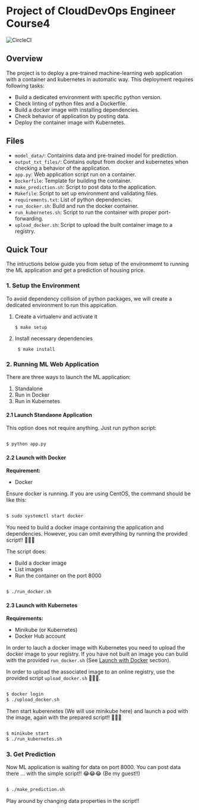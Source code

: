 # Project of CloudDevOps Engineer Course4

![CircleCI](https://img.shields.io/circleci/build/github/mshimizu-kx/project-ml-microservice-kubernetes?label=circleci)


## Overview

The project is to deploy a pre-trained machine-learning web application with a container and kubernetes in automatic way. This deployment requires following tasks:

- Build a dedicated environment with specific python version.
- Check linting of python files and a Dockerfile.
- Build a docker image with installing dependencies.
- Check behavior of application by posting data.
- Deploy the container image with Kubernetes.
  
## Files

- `model_data/`: Containins data and pre-trained model for prediction.
- `output_txt_files/`: Contains output from docker and kubernetes when checking a behavior of the application.
- `app.py`: Web application script run on a container.
- `Dockerfile`: Template for building the container.
- `make_prediction.sh`: Script to post data to the application.
- `Makefile`: Script to set up environment and validating files.
- `requirements.txt`: List of python dependencies.
- `run_docker.sh`: Build and run the docker container.
- `run_kubernetes.sh`: Script to run the container with proper port-forwarding.
- `upload_docker.sh`: Script to upload the built container image to a registry.

## Quick Tour

The intructions below guide you from setup of the environmemt to running the ML application and get a prediction of housing price.

### 1. Setup the Environment

To avoid dependency collision of python packages, we will create a dedicated environment to run this appication.

1.  Create a virtualenv and activate it

        $ make setup

2. Install necessary dependencies

        $ make install

### 2. Running ML Web Application

There are three ways to launch the ML application:

1. Standalone
2. Run in Docker
3. Run in Kubernetes

#### 2.1 Launch Standaone Application

This option does not require anything. Just run python script:

```bash

$ python app.py

```

#### 2.2 Launch with Docker

**Requirement:**

- Docker

Ensure docker is running. If you are using CentOS, the command should be like this:

```bash

$ sudo systemctl start docker

```

You need to build a docker image containing the application and dependencies. However, you can omit everything by running the provided script!! 🍕🍕🍕

The script does:

- Build a docker image
- List images
- Run the container on the port 8000

```bash

$ ./run_docker.sh

```

#### 2.3 Launch with Kubernetes

**Requirements:**

- Minikube (or Kubernetes)
- Docker Hub account

In order to lauch a docker image with Kubernetes you need to upload the docker image to your registry. If you have not built an image you can build with the provided `run_docker.sh` (See [Launch with Docker](#22-launch-with-docker) section).

In order to upload the associated image to an online registry, use the provided script `upload_docker.sh` 🍟🍟🍟.

```bash

$ docker login
$ ./upload_docker.sh

```

Then start kuberenetes (We will use minikube here) and launch a pod with the image, again with the prepared script!! 🍔🍔🍔

```bash

$ minikube start
$ ./run_kubernetes.sh

```

### 3. Get Prediction

Now ML application is waiting for data on port 8000. You can post data there ... with the simple script!! 😂😂😂 (Be my guest!!)

```bash

$ ./make_prediction.sh

```
 Play around by changing data properties in the script!!
